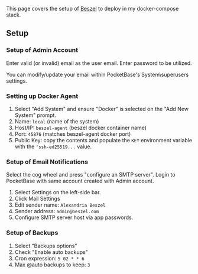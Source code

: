 This page covers the setup of [Beszel](https://beszel.dev/) to deploy in my docker-compose stack.

## Setup

### Setup of Admin Account

Enter valid (or invalid) email as the user email. Enter password to be utilized.

You can modify/update your email within PocketBase's System\superusers settings.

### Setting up Docker Agent

1. Select "Add System" and ensure "Docker" is selected on the "Add New System" prompt.
2. Name: `local` (name of the system)
3. Host/IP: `beszel-agent` (beszel docker container name)
4. Port: `45876` (matches beszel-agent docker port)
5. Public Key: copy the contents and populate the `KEY` environment variable with the `'ssh-ed25519...` value.

### Setup of Email Notifications

Select the cog wheel and press "configure an SMTP server". Login to PocketBase with same account created with Admin account.

1. Select Settings on the left-side bar.
2. Click Mail Settings
3. Edit sender name: `Alexandria Beszel`
4. Sender address: `admin@beszel.com`
5. Configure SMTP server host via app passwords.

### Setup of Backups

1. Select "Backups options"
2. Check "Enable auto backups"
3. Cron expression: `5 02 * * 6`
4. Max @auto backups to keep: `3`
